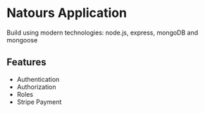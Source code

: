 # Natours Application

Build using modern technologies: node.js, express, mongoDB and mongoose

## Features
* Authentication
* Authorization
* Roles
* Stripe Payment